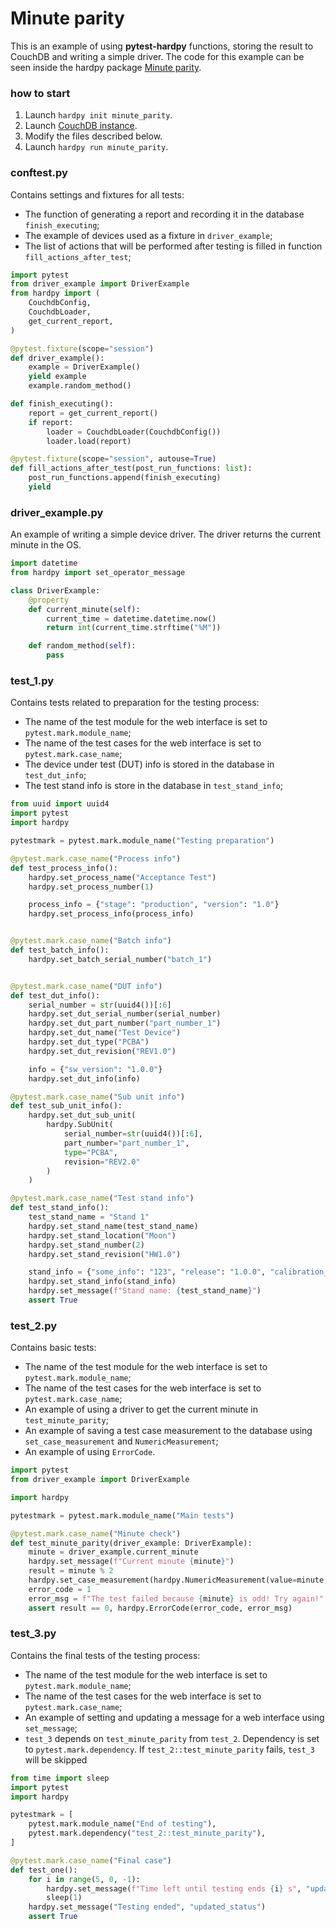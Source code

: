 # Minute parity

This is an example of using **pytest-hardpy** functions, storing
the result to CouchDB and writing a simple driver.
The code for this example can be seen inside the hardpy package
[Minute parity](https://github.com/everypinio/hardpy/tree/main/examples/minute_parity).


### how to start

1. Launch `hardpy init minute_parity`.
2. Launch [CouchDB instance](../documentation/database.md#couchdb-instance).
3. Modify the files described below.
4. Launch `hardpy run minute_parity`.

### conftest.py

Contains settings and fixtures for all tests:

- The function of generating a report and recording it in the database `finish_executing`;
- The example of devices used as a fixture in `driver_example`;
- The list of actions that will be performed after testing is filled in function `fill_actions_after_test`;

```python
import pytest
from driver_example import DriverExample
from hardpy import (
    CouchdbConfig,
    CouchdbLoader,
    get_current_report,
)

@pytest.fixture(scope="session")
def driver_example():
    example = DriverExample()
    yield example
    example.random_method()

def finish_executing():
    report = get_current_report()
    if report:
        loader = CouchdbLoader(CouchdbConfig())
        loader.load(report)

@pytest.fixture(scope="session", autouse=True)
def fill_actions_after_test(post_run_functions: list):
    post_run_functions.append(finish_executing)
    yield
```

### driver_example.py

An example of writing a simple device driver.
The driver returns the current minute in the OS.

```python
import datetime
from hardpy import set_operator_message

class DriverExample:
    @property
    def current_minute(self):
        current_time = datetime.datetime.now()
        return int(current_time.strftime("%M"))

    def random_method(self):
        pass
```

### test_1.py

Contains tests related to preparation for the testing process:

- The name of the test module for the web interface is set to `pytest.mark.module_name`;
- The name of the test cases for the web interface is set to `pytest.mark.case_name`;
- The device under test (DUT) info is stored in the database in `test_dut_info`;
- The test stand info is store in the database in `test_stand_info`;

```python
from uuid import uuid4
import pytest
import hardpy

pytestmark = pytest.mark.module_name("Testing preparation")

@pytest.mark.case_name("Process info")
def test_process_info():
    hardpy.set_process_name("Acceptance Test")
    hardpy.set_process_number(1)

    process_info = {"stage": "production", "version": "1.0"}
    hardpy.set_process_info(process_info)


@pytest.mark.case_name("Batch info")
def test_batch_info():
    hardpy.set_batch_serial_number("batch_1")


@pytest.mark.case_name("DUT info")
def test_dut_info():
    serial_number = str(uuid4())[:6]
    hardpy.set_dut_serial_number(serial_number)
    hardpy.set_dut_part_number("part_number_1")
    hardpy.set_dut_name("Test Device")
    hardpy.set_dut_type("PCBA")
    hardpy.set_dut_revision("REV1.0")

    info = {"sw_version": "1.0.0"}
    hardpy.set_dut_info(info)

@pytest.mark.case_name("Sub unit info")
def test_sub_unit_info():
    hardpy.set_dut_sub_unit(
        hardpy.SubUnit(
            serial_number=str(uuid4())[:6],
            part_number="part_number_1",
            type="PCBA",
            revision="REV2.0"
        )
    )

@pytest.mark.case_name("Test stand info")
def test_stand_info():
    test_stand_name = "Stand 1"
    hardpy.set_stand_name(test_stand_name)
    hardpy.set_stand_location("Moon")
    hardpy.set_stand_number(2)
    hardpy.set_stand_revision("HW1.0")

    stand_info = {"some_info": "123", "release": "1.0.0", "calibration_due": "2023-12-31"}
    hardpy.set_stand_info(stand_info)
    hardpy.set_message(f"Stand name: {test_stand_name}")
    assert True
```

### test_2.py

Contains basic tests:

- The name of the test module for the web interface is set to `pytest.mark.module_name`;
- The name of the test cases for the web interface is set to `pytest.mark.case_name`;
- An example of using a driver to get the current minute in `test_minute_parity`;
- An example of saving a test case measurement to the database using `set_case_measurement` 
  and `NumericMeasurement`;
- An example of using `ErrorCode`.

```python
import pytest
from driver_example import DriverExample

import hardpy

pytestmark = pytest.mark.module_name("Main tests")

@pytest.mark.case_name("Minute check")
def test_minute_parity(driver_example: DriverExample):
    minute = driver_example.current_minute
    hardpy.set_message(f"Current minute {minute}")
    result = minute % 2
    hardpy.set_case_measurement(hardpy.NumericMeasurement(value=minute, name="Current minute"))
    error_code = 1
    error_msg = f"The test failed because {minute} is odd! Try again!"
    assert result == 0, hardpy.ErrorCode(error_code, error_msg)
```

### test_3.py

Contains the final tests of the testing process:

- The name of the test module for the web interface is set to `pytest.mark.module_name`;
- The name of the test cases for the web interface is set to `pytest.mark.case_name`;
- An example of setting and updating a message for a web interface using `set_message`;
- `test_3` depends on `test_minute_parity` from `test_2`.
Dependency is set to `pytest.mark.dependency`.
If `test_2::test_minute_parity` fails, `test_3` will be skipped

```python
from time import sleep
import pytest
import hardpy

pytestmark = [
    pytest.mark.module_name("End of testing"),
    pytest.mark.dependency("test_2::test_minute_parity"),
]

@pytest.mark.case_name("Final case")
def test_one():
    for i in range(5, 0, -1):
        hardpy.set_message(f"Time left until testing ends {i} s", "updated_status")
        sleep(1)
    hardpy.set_message("Testing ended", "updated_status")
    assert True
```
